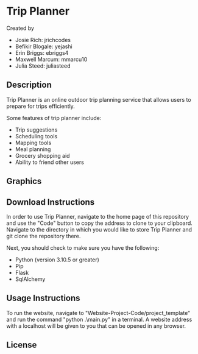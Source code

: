# Trip Planner
Created by
- Josie Rich: jrichcodes
- Befikir Blogale: yejashi
- Erin Briggs: ebriggs4
- Maxwell Marcum: mmarcu10
- Julia Steed: juliasteed

## Description
Trip Planner is an online outdoor trip planning service that allows users to prepare for trips efficiently.

Some features of trip planner include:
- Trip suggestions
- Scheduling tools
- Mapping tools
- Meal planning
- Grocery shopping aid
- Ability to friend other users

## Graphics

## Download Instructions
In order to use Trip Planner, navigate to the home page of this repository and use the "Code" button to copy the address to clone to your clipboard. Navigate to the directory in which you would like to store Trip Planner and git clone the repository there.

Next, you should check to make sure you have the following:
- Python (version 3.10.5 or greater)
- Pip
- Flask
- SqlAlchemy

## Usage Instructions
To run the website, navigate to "Website-Project-Code/project_template" and run the command "python .\main.py" in a terminal. A website address with a localhost will be given to you that can be opened in any browser.

## License